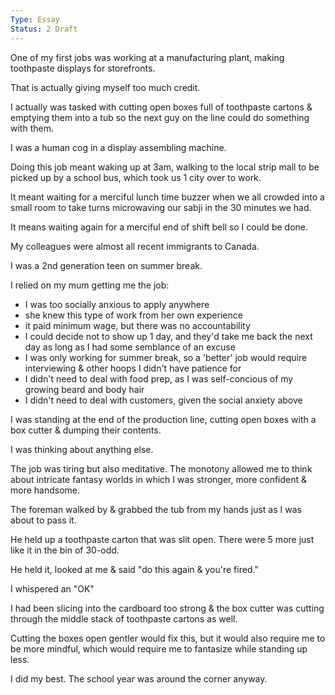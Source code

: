 ```yaml
---
Type: Essay
Status: 2 Draft
---
```

One of my first jobs was working at a manufacturing plant, making toothpaste displays for storefronts.

That is actually giving myself too much credit.

I actually was tasked with cutting open boxes full of toothpaste cartons & emptying them into a tub so the next guy on the line could do something with them.

I was a human cog in a display assembling machine.

Doing this job meant waking up at 3am, walking to the local strip mall to be picked up by a school bus, which took us 1 city over to work.

It meant waiting for a merciful lunch time buzzer when we all crowded into a small room to take turns microwaving our sabji in the 30 minutes we had.

It means waiting again for a merciful end of shift bell so I could be done.

My colleagues were almost all recent immigrants to Canada.

I was a 2nd generation teen on summer break.

I relied on my mum getting me the job:

- I was too socially anxious to apply anywhere
- she knew this type of work from her own experience
- it paid minimum wage, but there was no accountability
- I could decide not to show up 1 day, and they'd take me back the next day as long as I had some semblance of an excuse
- I was only working for summer break, so a 'better' job would require interviewing & other hoops I didn't have patience for
- I didn't need to deal with food prep, as I was self-concious of my growing beard and body hair
- I didn't need to deal with customers, given the  social anxiety above

I was standing at the end of the production line, cutting open boxes with a box cutter & dumping their contents.

I was thinking about anything else.

The job was tiring but also meditative. The monotony allowed me to think about intricate fantasy worlds in which I was stronger, more confident & more handsome.

The foreman walked by & grabbed the tub from my hands just as I was about to pass it.

He held up a toothpaste carton that was slit open. There were 5 more just like it in the bin of 30-odd.

He held it, looked at me & said "do this again & you're fired."

I whispered an "OK"

I had been slicing into the cardboard too strong & the box cutter was cutting through the middle stack of toothpaste cartons as well.

Cutting the boxes open gentler would fix this, but it would also require me to be more mindful, which would require me to fantasize while standing up less.

I did my best. The school year was around the corner anyway.